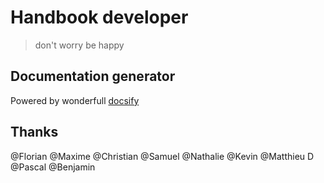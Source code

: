 # Handbook developer

> don't worry be happy

## Documentation generator 

Powered by wonderfull [docsify](https://docsify.js.org/#/) 

## Thanks

@Florian 
@Maxime
@Christian
@Samuel
@Nathalie
@Kevin
@Matthieu D
@Pascal
@Benjamin

